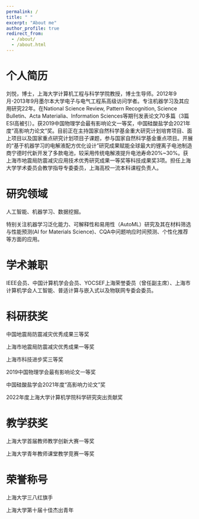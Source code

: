 ```yaml
---
permalink: /
title: " "
excerpt: "About me"
author_profile: true
redirect_from: 
  - /about/
  - /about.html
---
```


个人简历
======
刘悦，博士，上海大学计算机工程与科学学院教授，博士生导师。2012年9月-2013年9月墨尔本大学电子与电气工程系高级访问学者。专注机器学习及其应用研究22年。在National Science Review, Pattern Recognition, Science Bulletin、Acta Materialia、Information Sciences等期刊发表论文70多篇（3篇ESI高被引）。获2019中国物理学会最有影响论文一等奖，中国硅酸盐学会2021年度“高影响力论文”奖。目前正在主持国家自然科学基金重大研究计划培育项目、面上项目以及国家重点研究计划项目子课题，参与国家自然科学基金重点项目。开展的“基于机器学习的电解液配方优化设计”研究成果赋能全球最大的锂离子电池制造商宁德时代新开发了多款电池，较采用传统电解液提升电池寿命20%~30%。获上海市地震局防震减灾应用技术优秀研究成果一等奖等科技成果奖3项。担任上海大学学术委员会教学指导专委委员，上海高校一流本科课程负责人。

研究领域
======
人工智能、机器学习、数据挖掘。

特别关注机器学习泛化能力、可解释性和易用性（AutoML）研究及其在材料筛选与性能预测(AI for Materials Science)、CQA中问题响应时间预测、个性化推荐等方面的应用。


学术兼职
======
IEEE会员、中国计算机学会会员、YOCSEF上海荣誉委员（曾任副主席）、上海市计算机学会人工智能、普适计算与嵌入式以及物联网专委会委员。

科研获奖
======
中国地震局防震减灾优秀成果三等奖

上海市地震局防震减灾优秀成果一等奖

上海市科技进步奖三等奖

2019中国物理学会最有影响论文一等奖

中国硅酸盐学会2021年度“高影响力论文”奖

2022年度上海大学计算机学院科学研究突出贡献奖

教学获奖
======
上海大学首届教师教学创新大赛一等奖

上海大学青年教师课堂教学竞赛一等奖

荣誉称号
======
上海大学三八红旗手

上海大学第十届十佳杰出青年






